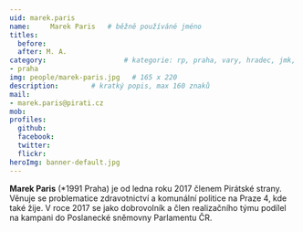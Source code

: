```yaml
---
uid: marek.paris
name:     Marek Paris  	# běžně používáné jméno
titles:
  before: 
  after: M. A.
category:                 	# kategorie: rp, praha, vary, hradec, jmk, senat
- praha
img: people/marek-paris.jpg   # 165 x 220
description:      	# kratký popis, max 160 znaků
mail:
- marek.paris@pirati.cz
mob:			 
profiles:
  github:       
  facebook:
  twitter: 		  
  flickr:		  
heroImg: banner-default.jpg  
---
```


**Marek Paris** (*1991 Praha) je od ledna roku 2017 členem Pirátské strany. Věnuje se problematice zdravotnictví a komunální politice na Praze 4, kde také žije. V roce 2017 se jako dobrovolník a člen realizačního týmu podílel na kampani do Poslanecké sněmovny Parlamentu ČR.
